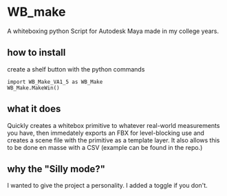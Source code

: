 # WB_make
A whiteboxing python Script for Autodesk Maya made in my college years.
## how to install
create a shelf button with the python commands
~~~
import WB_Make_VA1_5 as WB_Make
WB_Make.MakeWin()
~~~
## what it does
Quickly creates a whitebox primitive to whatever real-world measurements you have, then immedately exports an FBX for level-blocking use and creates a scene file with the primitive as a template layer. It also allows this to be done en masse with a CSV (example can be found in the repo.)
## why the "Silly mode?"
I wanted to give the project a personality. I added a toggle if you don't.
